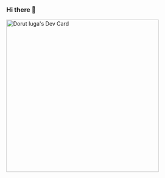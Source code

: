 ### Hi there 👋

<!-- 
**dorutiuga/dorutiuga** is a ✨ _special_ ✨ repository because its `README.md` (this file) appears on your GitHub profile.

Here are some ideas to get you started:

- 🔭 I’m currently working on ...
- 🌱 I’m currently learning ...
- 👯 I’m looking to collaborate on ...
- 🤔 I’m looking for help with ...
- 💬 Ask me about ...
- 📫 How to reach me: ...
- 😄 Pronouns: ...
- ⚡ Fun fact: ... -->

<a href="https://app.daily.dev/dorutiuga"><img src="https://api.daily.dev/devcards/66140c36d21f46dbaf5e91fe63ce30bf.png?r=yck" width="400" alt="Dorut Iuga's Dev Card"/></a>
